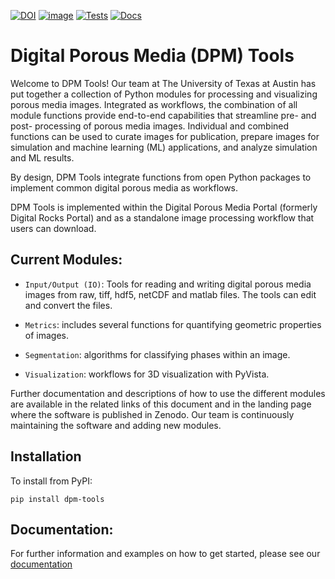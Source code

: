 [![DOI](https://zenodo.org/badge/DOI/10.5281/zenodo.16987906.svg)](https://doi.org/10.5281/zenodo.16987906)
[![image](https://img.shields.io/pypi/v/dpm-tools.svg)](https://pypi.org/project/dpm-tools/)
[![Tests](https://github.com/digital-porous-media/dpm_tools/actions/workflows/tests.yml/badge.svg?branch=master)](https://github.com/digital-porous-media/dpm_tools/actions/workflows/tests.yml)
[![Docs](https://github.com/digital-porous-media/dpm_tools/actions/workflows/docs.yml/badge.svg?branch=master)](https://github.com/digital-porous-media/dpm_tools/actions/workflows/docs.yml)

# Digital Porous Media (DPM) Tools
Welcome to DPM Tools! Our team at The University of Texas at Austin has put together a collection of Python modules for processing and visualizing porous media images. Integrated as workflows, the combination of all module functions provide end-to-end capabilities that streamline pre- and post- processing of porous media images. Individual and combined functions can be used to curate images for publication, prepare images for simulation and machine learning (ML) applications, and analyze simulation and ML results. 

By design, DPM Tools integrate functions from open Python packages to implement common digital porous media as workflows.

DPM Tools is implemented within the Digital Porous Media Portal (formerly Digital Rocks Portal) and as a standalone image processing workflow that users can download.

Current Modules:
---

- ``Input/Output (IO)``: Tools for reading and writing digital porous media images from raw, tiff, hdf5, netCDF and matlab files. The tools can edit and convert the files. 

- ``Metrics``: includes several functions for quantifying geometric properties of images.

- ``Segmentation``: algorithms for classifying phases within an image.

- ``Visualization``: workflows for 3D visualization with PyVista.

Further documentation and descriptions of how to use the different modules are available in the related links of this document and in the landing page where the software is published in Zenodo. Our team is continuously maintaining the software and adding new modules. 


## Installation
To install from PyPI:

    pip install dpm-tools

## Documentation:
For further information and examples on how to get started, please see our [documentation](https://digital-porous-media.github.io/dpm_tools/html/)
